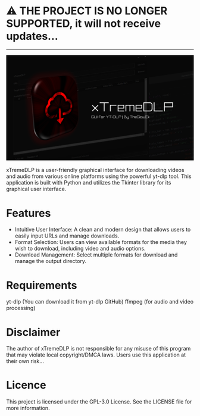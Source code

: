 # ⚠️ THE PROJECT IS NO LONGER SUPPORTED, it will not receive updates...
 
----------------------------------------
![header](https://github.com/TheGlowEk/xTremeDLP/blob/main/.github/header.png)

xTremeDLP is a user-friendly graphical interface for downloading videos and audio from various online platforms using the powerful yt-dlp tool. This application is built with Python and utilizes the Tkinter library for its graphical user interface.

# Features
- Intuitive User Interface: A clean and modern design that allows users to easily input URLs and manage downloads.
- Format Selection: Users can view available formats for the media they wish to download, including video and audio options.
- Download Management: Select multiple formats for download and manage the output directory.

# Requirements
yt-dlp (You can download it from yt-dlp GitHub)
ffmpeg (for audio and video processing)

# Disclaimer
The author of xTremeDLP is not responsible for any misuse of this program that may violate local copyright/DMCA laws. Users use this application at their own risk...

# Licence
This project is licensed under the GPL-3.0 License. See the LICENSE file for more information.

